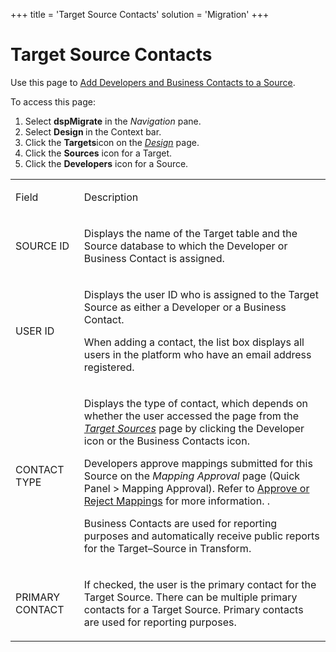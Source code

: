 +++
title = 'Target Source Contacts'
solution = 'Migration'
+++

# Target Source Contacts

<div class="use">

Use this page to [Add Developers and Business Contacts to a
Source](../Use_Cases/Add_Developers_and%20Business%20Contacts.htm).

</div>

To access this page:

1.  Select <span style="font-weight: bold;">dspMigrate</span> in the
    <span style="font-style: italic;">Navigation</span> pane.
2.  Select <span style="font-weight: bold;">Design </span>in the Context
    bar.
3.  Click the <span style="font-weight: bold;">Targets</span>icon on the
    *[Design](Design.htm)* page.
4.  Click the <span style="font-weight: bold;">Sources</span> icon for a
    Target.
5.  Click the <span style="font-weight: bold;">Developers</span> icon
    for a Source.

<table>
<tbody>
<tr class="odd">
<td><p>Field</p></td>
<td><p>Description</p></td>
</tr>
<tr class="even">
<td><p>SOURCE ID</p></td>
<td><p>Displays the name of the Target table and the Source database to which the Developer or Business Contact is assigned.</p></td>
</tr>
<tr class="odd">
<td><p>USER ID</p></td>
<td><p>Displays the user ID who is assigned to the Target Source as either a Developer or a Business Contact.</p>
<p>When adding a contact, the list box displays all users in the platform who have an email address registered.</p></td>
</tr>
<tr class="even">
<td><p>CONTACT TYPE</p></td>
<td><p>Displays the type of contact, which depends on whether the user accessed the page from the <em><a href="Target_Sources_H_Design.htm">Target Sources</a></em> page by clicking the Developer icon or the Business Contacts icon.</p>
<p>Developers approve mappings submitted for this Source on the <em>Mapping Approval</em> page (Quick Panel &gt; Mapping Approval). Refer to <a href="../../Map/Use_Cases/Approve_or_Reject_Mappings.htm">Approve or Reject Mappings</a> for more information. .</p>
<p>Business Contacts are used for reporting purposes and automatically receive public reports for the Target–Source in Transform.</p></td>
</tr>
<tr class="odd">
<td><p>PRIMARY CONTACT</p></td>
<td><p>If checked, the user is the primary contact for the Target Source. There can be multiple primary contacts for a Target Source. Primary contacts are used for reporting purposes.</p></td>
</tr>
</tbody>
</table>
